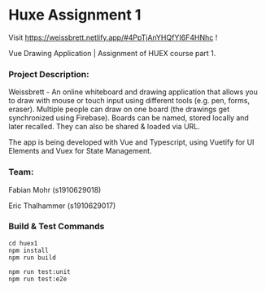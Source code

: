 # Huxe Assignment 1
Visit https://weissbrett.netlify.app/#4PpTjAnYHQfYI6F4HNhc !

Vue Drawing Application | Assignment of HUEX course part 1.

### Project Description:

Weissbrett - An online whiteboard and drawing application that allows you to draw with mouse or touch input using different tools (e.g. pen, forms, eraser). Multiple people can draw on one board (the drawings get synchronized using Firebase). Boards can be named, stored locally and later recalled. They can also be shared & loaded via URL.

The app is being developed with Vue and Typescript, using Vuetify for UI Elements and Vuex for State Management.


### Team: 

Fabian Mohr (s1910629018)

Eric Thalhammer (s1910629017)


### Build & Test Commands
```
cd huex1
npm install
npm run build

npm run test:unit
npm run test:e2e
```
